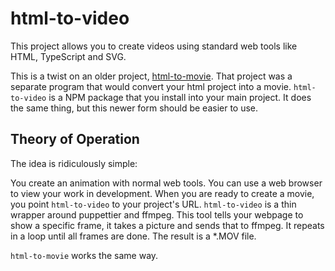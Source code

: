 # html-to-video

This project allows you to create videos using standard web tools like HTML, TypeScript and SVG.

This is a twist on an older project, [html-to-movie](https://github.com/TradeIdeasPhilip/html-to-movie).
That project was a separate program that would convert your html project into a movie.
`html-to-video` is a NPM package that you install into your main project.
It does the same thing, but this newer form should be easier to use.

## Theory of Operation

The idea is ridiculously simple​:

You create an animation with normal web tools.
You can use a web browser to view your work in development.
When you are ready​ to create a movie, you point `html-to-video` to your project's URL.  `html-to-video` is a thin wrapper around puppettier and ffmpeg.  This tool tells your webpage to show a specific frame, it takes a picture and sends that to ffmpeg. It repeats in a loop until all frames are done.​  The result is a *.MOV file.

`html-to-movie` works the same way.